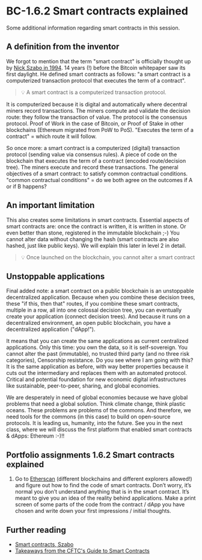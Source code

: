 # BC-1.6.2 Smart contracts explained

Some additional information regarding smart contracts in this session.

## A definition from the inventor
We forgot to mention that the term "smart contract" is officially thought up by [Nick Szabo in 1994]( http://www.fon.hum.uva.nl/rob/Courses/InformationInSpeech/CDROM/Literature/LOTwinterschool2006/szabo.best.vwh.net/smart.contracts.html ). 14 years (!) before the Bitcoin whitepaper saw its first daylight. He defined smart contracts as follows: "a smart contract is a computerized transaction protocol that executes the term of a contract".

>💡 A smart contract is a computerized transaction protocol.

It is computerized because it is digital and automatically where decentral miners record transactions. The miners compute and validate the decision route: they follow the transaction of value. The protocol is the consensus protocol. Proof of Work in the case of Bitcoin, or Proof of Stake in other blockchains (Ethereum migrated from PoW to PoS). "Executes the term of a contract" = which route it will follow.

So once more: a smart contract is a computerized (digital) transaction protocol (sending value via consensus rules). A piece of code on the blockchain that executes the term of a contract (encoded route/decision tree). The miners execute and record these transactions. The general objectives of a smart contract: to satisfy common contractual conditions. "common contractual conditions" = do we both agree on the outcomes if A or if B happens?

## An important limitation
This also creates some limitations in smart contracts. Essential aspects of smart contracts are: once the contract is written, it is written in stone. Or even better than stone, registered in the immutable blockchain ;-) You cannot alter data without changing the hash (smart contracts are also hashed, just like public keys). We will explain this later in level 2 in detail.

>💡 Once launched on the blockchain, you cannot alter a smart contract

## Unstoppable applications
Final added note: a smart contract on a public blockchain is an unstoppable decentralized application. Because when you combine these decision trees, these "if this, then that" routes, if you combine these smart contracts, multiple in a row, all into one colossal decision tree, you can eventually create your application (connect decision trees). And because it runs on a decentralized environment, an open public blockchain, you have a decentralized application ("dApp!").

It means that you can create the same applications as current centralized applications. Only this time: you own the data, so it is self-sovereign. You cannot alter the past (immutable), no trusted third party (and no three risk categories), Censorship resistance. Do you see where I am going with this? It is the same application as before, with way better properties because it cuts out the intermediary and replaces them with an automated protocol. Critical and potential foundation for new economic digital infrastructures like sustainable, peer-to-peer, sharing, and global economies.

We are desperately in need of global economies because we have global problems that need a global solution. Think climate change, think plastic oceans. These problems are problems of the commons. And therefore, we need tools for the commons (in this case) to build on open-source protocols. It is leading us, humanity, into the future. See you in the next class, where we will discuss the first platform that enabled smart contracts & dApps: Ethereum :-)!!

## Portfolio assignments 1.6.2 Smart contracts explained

1. Go to [Etherscan](https://etherscan.io/) (different blockchains and different explorers allowed!) and figure out how to find the code of smart contracts. Don’t worry, it’s normal you don’t understand anything that is in the smart contract. It’s meant to give you an idea of the reality behind applications. Make a print screen of some parts of the code from the contract / dApp you have chosen and write down your first impressions / initial thoughts. 


## Further reading

* [Smart contracts, Szabo](http://www.fon.hum.uva.nl/rob/Courses/InformationInSpeech/CDROM/Literature/LOTwinterschool2006/szabo.best.vwh.net/smart.contracts.html)
* [Takeaways from the CFTC's Guide to Smart Contracts](https://www.financemagnates.com/cryptocurrency/news/takeaways-from-the-cftcs-guide-to-smart-contracts/)





